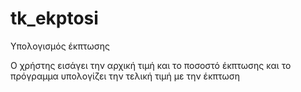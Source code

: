 # tk_ekptosi
Υπολογισμός έκπτωσης

Ο χρήστης εισάγει την αρχική τιμή και το ποσοστό έκπτωσης και το πρόγραμμα υπολογίζει την τελική τιμή με την έκπτωση
